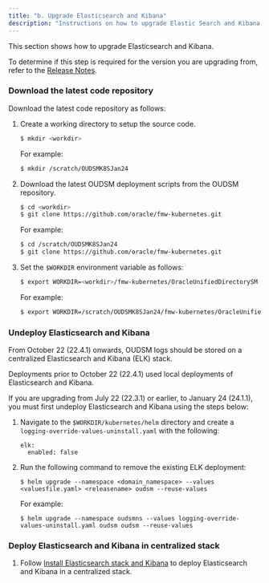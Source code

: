 ```yaml
---
title: "b. Upgrade Elasticsearch and Kibana"
description: "Instructions on how to upgrade Elastic Search and Kibana."
---
```


This section shows how to upgrade Elasticsearch and Kibana.

To determine if this step is required for the version you are upgrading from, refer to the [Release Notes](../../release-notes).

### Download the latest code repository

Download the latest code repository as follows:

1. Create a working directory to setup the source code.
   ```bash
   $ mkdir <workdir>
   ```
   
   For example:
   ```bash
   $ mkdir /scratch/OUDSMK8SJan24
   ```
   
1. Download the latest OUDSM deployment scripts from the OUDSM repository.

   ```bash
   $ cd <workdir>
   $ git clone https://github.com/oracle/fmw-kubernetes.git
   ```
   
   For example:
   
   ```bash
   $ cd /scratch/OUDSMK8SJan24
   $ git clone https://github.com/oracle/fmw-kubernetes.git
   ```

1. Set the `$WORKDIR` environment variable as follows:

   ```bash
   $ export WORKDIR=<workdir>/fmw-kubernetes/OracleUnifiedDirectorySM
   ```

   For example:
   
   ```bash
   $ export WORKDIR=/scratch/OUDSMK8SJan24/fmw-kubernetes/OracleUnifiedDirectorySM
   ```

### Undeploy Elasticsearch and Kibana

From October 22 (22.4.1) onwards, OUDSM logs should be stored on a centralized Elasticsearch and Kibana (ELK) stack.

Deployments prior to October 22 (22.4.1) used local deployments of Elasticsearch and Kibana. 

If you are upgrading from July 22 (22.3.1) or earlier, to January 24 (24.1.1), you must first undeploy Elasticsearch and Kibana using the steps below:

1. Navigate to the `$WORKDIR/kubernetes/helm` directory and create a `logging-override-values-uninstall.yaml` with the following:

   ```
   elk:
     enabled: false
   ```

1. Run the following command to remove the existing ELK deployment:

   ```
   $ helm upgrade --namespace <domain_namespace> --values <valuesfile.yaml> <releasename> oudsm --reuse-values
   ```
   
   For example:

   ```
   $ helm upgrade --namespace oudsmns --values logging-override-values-uninstall.yaml oudsm oudsm --reuse-values
   ```

### Deploy Elasticsearch and Kibana in centralized stack

1. Follow [Install Elasticsearch stack and Kibana](../../manage-oudsm-containers/logging-and-visualization/#install-elasticsearch-stack-and-kibana) to deploy Elasticsearch and Kibana in a centralized stack.
